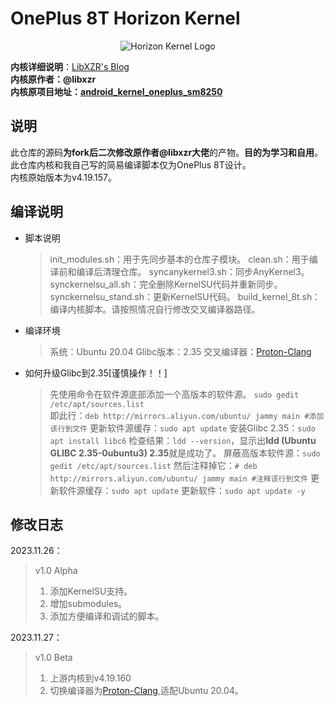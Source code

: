 # OnePlus 8T Horizon Kernel  

<div align="center">
<img src="https://blog.xzr.moe/usr/uploads/2023/06/239314569.png" alt="Horizon Kernel Logo"> 
</div>

**内核详细说明**：[LibXZR's Blog](https://blog.xzr.moe/archives/313/)  
**内核原作者：@libxzr**   
**内核原项目地址：[android_kernel_oneplus_sm8250](https://github.com/libxzr/android_kernel_oneplus_sm8250)**   

## 说明  
此仓库的源码**为fork后二次修改原作者@libxzr大佬**的产物。**目的为学习和自用**。  
此仓库内核和我自己写的简易编译脚本仅为OnePlus 8T设计。  
内核原始版本为v4.19.157。  

## 编译说明
+ 脚本说明
  > init_modules.sh：用于先同步基本的仓库子模块。
  > clean.sh：用于编译前和编译后清理仓库。
  > syncanykernel3.sh：同步AnyKernel3。
  > synckernelsu_all.sh：完全删除KernelSU代码并重新同步。
  > synckernelsu_stand.sh：更新KernelSU代码。
  > build_kernel_8t.sh：编译内核脚本。请按照情况自行修改交叉编译器路径。
+ 编译环境  
  > 系统：Ubuntu 20.04
  > Glibc版本：2.35
  > 交叉编译器：[Proton-Clang](https://github.com/kdrag0n/proton-clang)
+ 如何升级Glibc到2.35[谨慎操作！！]  
  > 先使用命令在软件源底部添加一个高版本的软件源。 ```sudo gedit /etc/apt/sources.list```  
  > 即此行：```deb http://mirrors.aliyun.com/ubuntu/ jammy main #添加该行到文件```
  > 更新软件源缓存：```sudo apt update```
  > 安装Glibc 2.35：```sudo apt install libc6```
  > 检查结果：```ldd --version```，显示出**ldd (Ubuntu GLIBC 2.35-0ubuntu3) 2.35**就是成功了。
  > 屏蔽高版本软件源：```sudo gedit /etc/apt/sources.list```
  > 然后注释掉它：```# deb http://mirrors.aliyun.com/ubuntu/ jammy main #注释该行到文件```
  > 更新软件源缓存：```sudo apt update```
  > 更新软件：```sudo apt update -y```
  


## 修改日志

2023.11.26：  
 > v1.0 Alpha
 > 1. 添加KernelSU支持。
 > 2. 增加submodules。
 > 3. 添加方便编译和调试的脚本。
  
2023.11.27：  
> v1.0 Beta
> 1. 上游内核到v4.19.160  
> 2. 切换编译器为[Proton-Clang](https://github.com/kdrag0n/proton-clang),适配Ubuntu 20.04。  